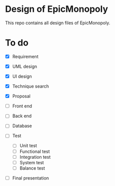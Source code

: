 # Design of EpicMonopoly

This repo contains all design files of EpicMonopoly.

# To do

 - [x] Requirement
 - [x] UML design
 - [x] UI design
 - [x] Technique search
 - [x] Proposal
 - [ ] Front end
 - [ ] Back end
 - [ ] Database
 - [ ] Test
 	- [ ] Unit test
	- [ ] Functional test
	- [ ] Integration test
	- [ ] System test
	- [ ] Balance test
- [ ] Final presentation

